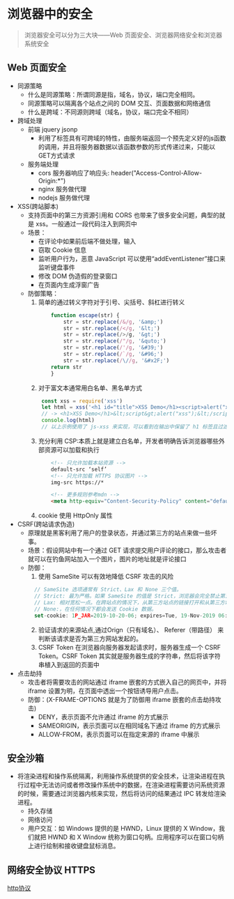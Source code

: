 # 浏览器中的安全
> 浏览器安全可以分为三大块——Web 页面安全、浏览器网络安全和浏览器系统安全

## Web 页面安全
* 同源策略
  - 什么是同源策略：所谓同源是指，域名，协议，端口完全相同。
  - 同源策略可以隔离各个站点之间的 DOM 交互、页面数据和网络通信
  - 什么是跨域：不同源则跨域（域名，协议，端口完全不相同）
* 跨域处理
  + 前端 jquery jsonp
    - 利用了<script src=""></script>标签具有可跨域的特性，由服务端返回一个预先定义好的js函数的调用，并且将服务器数据以该函数参数的形式传递过来，只能以GET方式请求
  + 服务端处理
    - cors 服务器响应了响应头: header("Access-Control-Allow-Origin:*")
    - nginx 服务做代理
    - nodejs  服务做代理
* XSS(跨站脚本)
  - 支持页面中的第三方资源引用和 CORS 也带来了很多安全问题，典型的就是 xss。一般通过一段代码注入到网页中
  + 场景：
    - 在评论中如果前后端不做处理，输入<script>alert('操')</script>
    - 窃取 Cookie 信息
    - 监听用户行为，恶意 JavaScript 可以使用“addEventListener”接口来监听键盘事件
    - 修改 DOM 伪造假的登录窗口
    - 在页面内生成浮窗广告
  + 防御策略：
    1. 简单的通过转义字符对于引号、尖括号、斜杠进行转义
        ```js
            function escape(str) {
                str = str.replace(/&/g, '&amp;')
                str = str.replace(/</g, '&lt;')
                str = str.replace(/>/g, '&gt;')
                str = str.replace(/"/g, '&quto;')
                str = str.replace(/'/g, '&#39;')
                str = str.replace(/`/g, '&#96;')
                str = str.replace(/\//g, '&#x2F;')
            return str
            }
        ```
    2. 对于富文本通常用白名单、黑名单方式
       ```js
        const xss = require('xss')
        let html = xss('<h1 id="title">XSS Demo</h1><script>alert("xss");</script>')
        // -> <h1>XSS Demo</h1>&lt;script&gt;alert("xss");&lt;/script&gt;
        console.log(html)
        // 以上示例使用了 js-xss 来实现，可以看到在输出中保留了 h1 标签且过滤了 script 标签。
       ```
    3. 充分利用 CSP:本质上就是建立白名单，开发者明确告诉浏览器哪些外部资源可以加载和执行
        ```html
            <!-- 只允许加载本站资源 -->
            default-src ‘self’
            <!-- 只允许加载 HTTPS 协议图片 -->
            img-src https://*

            <!-- 更多规则参考mdn -->
            <meta http-equiv="Content-Security-Policy" content="default-src 'self'; img-src https://*; child-src 'none';">
        ```
    4. cookie 使用 HttpOnly 属性
* CSRF(跨站请求伪造)
  - 原理就是黑客利用了用户的登录状态，并通过第三方的站点来做一些坏事。
  - 场景：假设网站中有一个通过 GET 请求提交用户评论的接口，那么攻击者就可以在钓鱼网站加入一个图片，图片的地址就是评论接口
  + 防御：
    1. 使用 SameSite 可以有效地降低 CSRF 攻击的风险
      ```js
        // SameSite 选项通常有 Strict、Lax 和 None 三个值。
        // Strict: 最为严格。如果 SameSite 的值是 Strict，浏览器会完全禁止第三方 Cookie
        // Lax: 相对宽松一点。在跨站点的情况下，从第三方站点的链接打开和从第三方站点提交 Get 方式的表单这两种方式都会携带 Cookie。但如果在第三方站点中使用 Post 方法，或者通过 img、iframe 等标签加载的 URL，这些场景都不会携带 Cookie。
        // None:，在任何情况下都会发送 Cookie 数据。
        set-cookie: 1P_JAR=2019-10-20-06; expires=Tue, 19-Nov-2019 06:36:21 GMT; path=/; domain=.google.com; SameSite=none
      ```
    2. 验证请求的来源站点,通过Orign（只有域名）、 Referer（带路径） 来判断该请求是否为第三方网站发起的。
    3. CSRF Token 在浏览器向服务器发起请求时，服务器生成一个 CSRF Token。CSRF Token 其实就是服务器生成的字符串，然后将该字符串植入到返回的页面中
* 点击劫持
  - 攻击者将需要攻击的网站通过 iframe 嵌套的方式嵌入自己的网页中，并将 iframe 设置为明，在页面中透出一个按钮诱导用户点击。
  + 防御：(X-FRAME-OPTIONS  就是为了防御用 iframe 嵌套的点击劫持攻击)
    - DENY，表示页面不允许通过 iframe 的方式展示
    - SAMEORIGIN，表示页面可以在相同域名下通过 iframe 的方式展示
    - ALLOW-FROM，表示页面可以在指定来源的 iframe 中展示

## 安全沙箱
* 将渲染进程和操作系统隔离，利用操作系统提供的安全技术，让渲染进程在执行过程中无法访问或者修改操作系统中的数据，在渲染进程需要访问系统资源的时候，需要通过浏览器内核来实现，然后将访问的结果通过 IPC 转发给渲染进程。
  - 持久存储
  - 网络访问
  - 用户交互：如 Windows 提供的是 HWND，Linux 提供的 X Window，我们就把 HWND 和 X Window 统称为窗口句柄。应用程序可以在窗口句柄上进行绘制和接收键盘鼠标消息。

## 网络安全协议 HTTPS
[http协议](../网络协议/http/http协议.md)